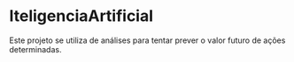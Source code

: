 # IteligenciaArtificial
Este projeto se utiliza de análises para tentar prever o valor futuro de ações determinadas.
